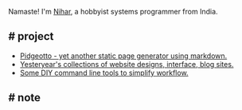 Namaste! I'm [Nihar](/nihar), a hobbyist systems programmer from India. 
   
## # project

* [Pidgeotto - yet another static page generator using markdown.](https://pypi.org/project/pidgeotto/)
* [Yesteryear's collections of website designs, interface, blog sites.](/website_collection.html)
* [Some DIY command line tools to simplify workflow.](https://github.com/niharokz/narch)

## # note

